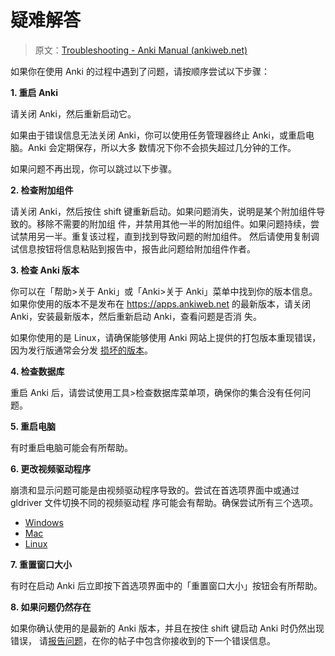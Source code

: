 # 疑难解答

> 原文：[Troubleshooting - Anki Manual (ankiweb.net)](https://docs.ankiweb.net/troubleshooting.html)

如果你在使用 Anki 的过程中遇到了问题，请按顺序尝试以下步骤：

**1. 重启 Anki**

请关闭 Anki，然后重新启动它。

如果由于错误信息无法关闭 Anki，你可以使用任务管理器终止 Anki，或重启电脑。Anki 会定期保存，所以大多
数情况下你不会损失超过几分钟的工作。

如果问题不再出现，你可以跳过以下步骤。

**2. 检查附加组件**

请关闭 Anki，然后按住 shift 键重新启动。如果问题消失，说明是某个附加组件导致的。移除不需要的附加组
件，并禁用其他一半的附加组件。如果问题持续，尝试禁用另一半。重复该过程，直到找到导致问题的附加组件。
然后请使用复制调试信息按钮将信息粘贴到报告中，报告此问题给附加组件作者。

**3. 检查 Anki 版本**

你可以在「帮助>关于 Anki」或「Anki>关于 Anki」菜单中找到你的版本信息。如果你使用的版本不是发布在
<https://apps.ankiweb.net> 的最新版本，请关闭 Anki，安装最新版本，然后重新启动 Anki，查看问题是否消
失。

如果你使用的是 Linux，请确保能够使用 Anki 网站上提供的打包版本重现错误，因为发行版通常会分发
[损坏的版本](https://anki.tenderapp.com/kb/anki-ecosystem/third-party-linux-packages-and-source-builds-are-not-supported)。

**4. 检查数据库**

重启 Anki 后，请尝试使用工具>检查数据库菜单项，确保你的集合没有任何问题。

**5. 重启电脑**

有时重启电脑可能会有所帮助。

**6. 更改视频驱动程序**

崩溃和显示问题可能是由视频驱动程序导致的。尝试在首选项界面中或通过 gldriver 文件切换不同的视频驱动程
序可能会有帮助。确保尝试所有三个选项。

- [Windows](https://docs.ankiweb.net/platform/windows/display-issues.html)
- [Mac](https://docs.ankiweb.net/platform/mac/display-issues.html)
- [Linux](https://docs.ankiweb.net/platform/linux/display-issues.html)

**7. 重置窗口大小**

有时在启动 Anki 后立即按下首选项界面中的「重置窗口大小」按钮会有所帮助。

**8. 如果问题仍然存在**

如果你确认使用的是最新的 Anki 版本，并且在按住 shift 键启动 Anki 时仍然出现错误，
请[报告问题](./getting-help.md)，在你的帖子中包含你接收到的下一个错误信息。
